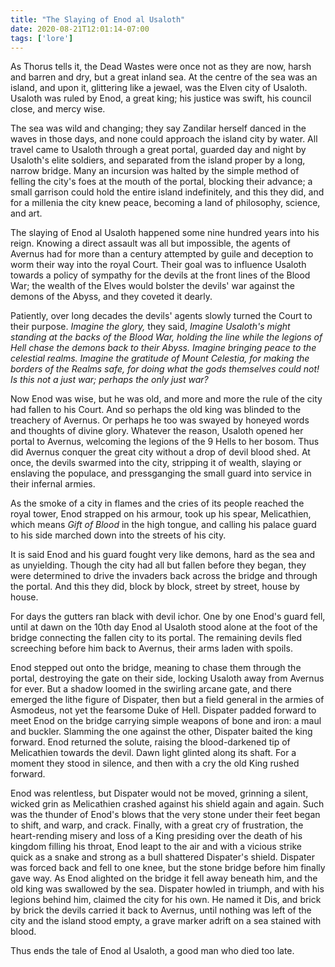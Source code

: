```yaml
---
title: "The Slaying of Enod al Usaloth"
date: 2020-08-21T12:01:14-07:00
tags: ['lore']
---
```


As Thorus tells it, the Dead Wastes were once not as they are now, harsh and barren and dry, but a
great inland sea. At the centre of the sea was an island, and upon it, glittering like a jewael, was
the Elven city of Usaloth. Usaloth was ruled by Enod, a great king; his justice was swift, his
council close, and mercy wise. 

The sea was wild and changing; they say Zandilar herself danced in the waves in those days, and none
could approach the island city by water. All travel came to Usaloth through a great portal, guarded
day and night by Usaloth's elite soldiers, and separated from the island proper by a long, narrow
bridge. Many an incursion was halted by the simple method of felling the city's foes at the mouth of
the portal, blocking their advance; a small garrison could hold the entire island indefinitely, and
this they did, and for a millenia the city knew peace, becoming a land of philosophy, science, and
art.

The slaying of Enod al Usaloth happened some nine hundred years into his reign. Knowing a direct
assault was all but impossible, the agents of Avernus had for more than a century attempted by guile
and deception to worm their way into the royal Court. Their goal was to influence Usaloth towards
a policy of sympathy for the devils at the front lines of the Blood War; the wealth of the Elves 
would bolster the devils' war against the demons of the Abyss, and they coveted it dearly.

Patiently, over long decades the devils' agents slowly turned the Court to their purpose. *Imagine
the glory,* they said, *Imagine Usaloth's might standing at the backs of the Blood War, holding the
line while the legions of Hell chase the demons back to their Abyss. Imagine bringing peace to the
celestial realms. Imagine the gratitude of Mount Celestia, for making the borders of the Realms
safe, for doing what the gods themselves could not! Is this not a just war; perhaps the only just
war?*

Now Enod was wise, but he was old, and more and more the rule of the city had fallen to his Court.
And so perhaps the old king was blinded to the treachery of Avernus. Or perhaps he too was swayed by
honeyed words and thoughts of divine glory. Whatever the reason, Usaloth opened her portal to
Avernus, welcoming the legions of the 9 Hells to her bosom. Thus did Avernus conquer the great city
without a drop of devil blood shed. At once, the devils swarmed into the city, stripping it of
wealth, slaying or enslaving the populace, and pressganging the small guard into service in their
infernal armies.

As the smoke of a city in flames and the cries of its people reached the royal tower, Enod strapped
on his armour, took up his spear, Melicathien, which means *Gift of Blood* in the high tongue, and
calling his palace guard to his side marched down into the streets of his city.

It is said Enod and his guard fought very like demons, hard as the sea and as unyielding. Though the
city had all but fallen before they began, they were determined to drive the invaders back across
the bridge and through the portal. And this they did, block by block, street by street, house by
house.

For days the gutters ran black with devil ichor. One by one Enod's guard fell, until at dawn on the
10th day Enod al Usaloth stood alone at the foot of the bridge connecting the fallen city to its
portal. The remaining devils fled screeching before him back to Avernus, their arms laden with
spoils.

Enod stepped out onto the bridge, meaning to chase them through the portal, destroying the gate on
their side, locking Usaloth away from Avernus for ever. But a shadow loomed in the swirling arcane
gate, and there emerged the lithe figure of Dispater, then but a field general in the armies of
Asmodeus, not yet the fearsome Duke of Hell. Dispater padded forward to meet Enod on the bridge
carrying simple weapons of bone and iron: a maul and buckler. Slamming the one against the other,
Dispater baited the king forward. Enod returned the solute, raising the blood-darkened tip of
Melicathien towards the devil.  Dawn light glinted along its shaft. For a moment they stood in
silence, and then with a cry the old King rushed forward.


Enod was relentless, but Dispater would not be moved, grinning a silent, wicked grin as Melicathien
crashed against his shield again and again. Such was the thunder of Enod's blows that the very stone
under their feet began to shift, and warp, and crack. Finally, with a great cry of frustration, the
heart-rending misery and loss of a King presiding over the death of his kingdom filling his throat,
Enod leapt to the air and with a vicious strike quick as a snake and strong as a bull shattered
Dispater's shield. Dispater was forced back and fell to one knee, but the stone bridge before him
finally gave way. As Enod alighted on the bridge it fell away beneath him, and the old king was
swallowed by the sea. Dispater howled in triumph, and with his legions behind him, claimed the city
for his own. He named it Dis, and brick by brick the devils carried it back to Avernus, until
nothing was left of the city and the island stood empty, a grave marker adrift on a sea stained with
blood.

Thus ends the tale of Enod al Usaloth, a good man who died too late.
